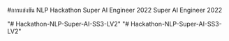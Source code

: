#การแข่งขัน NLP Hackathon Super AI Engineer 2022
Super AI Engineer 2022

"# Hackathon-NLP-Super-AI-SS3-LV2" 
"# Hackathon-NLP-Super-AI-SS3-LV2" 
